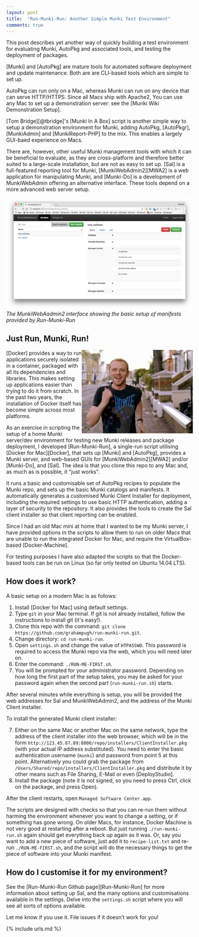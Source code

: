 ```yaml
---
layout: post
title:  "Run-Munki-Run: Another Simple Munki Test Environment"
comments: true
---
```


This post describes yet another way of quickly building a test environment for evaluating
Munki, AutoPkg and associated tools, and testing the deployment of packages.

[Munki] and [AutoPkg] are mature tools for automated software deployment and update
maintenance. Both are are CLI-based tools which are simple to set up.

AutoPkg can run only on a Mac, whereas Munki can run on any device that can serve HTTP/HTTPS.
Since all Macs ship with Apache2, You can use any Mac to set up a demonstration server:
see the [Munki Wiki Demonstration Setup].

[Tom Bridge][@tbridge]'s [Munki In A Box] script is another simple way to setup a demonstration
environment for Munki, adding AutoPkg, [AutoPkgr], [MunkiAdmin] and [MunkiReport-PHP] to the mix. This
enables a largely GUI-baed experience on Macs.

There are, however, other useful Munki management tools with which it can be beneficial to evaluate,
as they are cross-platform and therefore better suited to a large-scale installation,
but are not as easy to set up. [Sal] is a full-featured reporting tool for Munki,
[MunkiWebAdmin2][MWA2] is a web application for manipulating Munki, and [Munki-Do] is a
development of MunkiWebAdmin offering an alternative interface. These tools depend on a more
advanced web server setup.

![img-1]
*The MunkiWebAadmin2 interface showing the basic setup of manifests provided by Run-Munki-Run*

Just Run, Munki, Run!
----------------

<img style="float: right;" src="/assets/images/run_fatboy_run-300x225.jpg">

[Docker] provides a way to run applications securely isolated in a container, packaged with all its dependencies and libraries. This makes setting up applications easier than trying to do it from scratch. In the past two years, the installation of
Docker itself has become simple across most platforms.

As an exercise in scripting the setup of a home Munki server/dev environment for testing
new Munki releases and package deployment, I developed [Run-Munki-Run], a single-run script
utilising [Docker for Mac][Docker], that sets up
[Munki] and [AutoPkg], provides a Munki server, and web-based GUIs for
[MunkiWebAdmin2][MWA2] and/or [Munki-Do], and [Sal]. The idea is that you clone this repo
to any Mac and, as much as is possible, it "just works".

It runs a basic and customisable
set of AutoPkg recipes to populate the Munki repo, and sets up the basic Munki catalogs
and manifests. It automatically generates a customised Munki Client Installer for deployment, including
the required settings to use basic HTTP authentication, adding a layer of security to
the repository. It also provides the tools to create the Sal client installer so that
client reporting can be enabled.

Since I had an old Mac mini at home that I wanted to be my Munki server, I have
provided options in the scripts to allow them to run on older Macs that are unable to
run the integrated Docker for Mac, and require the VirtualBox-based [Docker-Machine].

For testing purposes I have also adapted the scripts so that the Docker-based tools
can be run on Linux (so far only tested on Ubuntu 14.04 LTS).

## How does it work?

A basic setup on a modern Mac is as follows:

 1. Install [Docker for Mac] using default settings.
 2. Type `git` in your Mac terminal. If git is not already installed, follow the instructions
    to install git (it's easy!).
 3. Clone this repo with the command: `git clone https://github.com/grahampugh/run-munki-run.git`.
 4. Change directory: `cd run-munki-run`.
 5. Open `settings.sh` and change the value of `HTPASSWD`. This password is required to access
    the Munki repo via the web, which you will need later on.
 5. Enter the command: `./RUN-ME-FIRST.sh`.
 6. You will be prompted for your administrator password. Depending on how long the first part of the setup takes,
 you may be asked for your password again when the second part (`run-munki-run.sh`) starts.

 After several minutes while everything is setup, you will be provided the web addresses for Sal and MunkiWebAdmin2, and the address of the Munki Client installer.

 To install the generated Munki client installer:

 7. Either on the same Mac
    or another Mac on the same network, type the address of the client installer into the
    web browser, which will be in the form `http://123.45.67.89:8000/repo/installers/ClientInstaller.pkg`
    (with your actual IP address substituted). You need to enter the basic authentication username (`munki`) and password from point 5 at this point.  Alternatively you could grab the package from
    `/Users/Shared/repo/installers/ClientInstaller.pkg` and distribute it by other means such as
    File Sharing, E-Mail or even [DeployStudio].
 8. Install the package (note it is not signed, so you need to press Ctrl, click on the package, and press
    Open).

After the client restarts, open `Managed Software Center.app`.

The scripts are designed with checks so that you can re-run them without harming the environment whenever you want to change a setting, or if something has gone wrong. On older Macs, for instance, Docker Machine is not very good at restarting after a reboot. But just running `./run-munki-run.sh` again should get everything back up again as it was. Or, say you want to add a new piece of software, just add it to `recipe-list.txt` and re-run `./RUN-ME-FIRST.sh`, and the script will do the necessary things to get the piece of software into your Munki manifest.

## How do I customise it for my environment?

See the [Run-Munki-Run Github page][Run-Munki-Run] for more information about setting up Sal, and the many options
and customisations available in the settings. Delve into the `settings.sh` script where you will see all sorts of options available.

Let me know if you use it. File issues if it doesn't work for you!

[img-1]: /assets/images/munkiwebadmin2.png
[img-2]: /assets/images/run_fatboy_run-300x225.jpg

{% include urls.md %}
